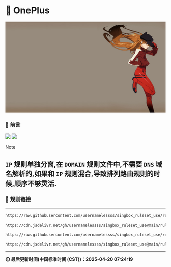 
# 🧸 OnePlus
![](https://raw.githubusercontent.com/usernamelessss/picture-bed/main/images/202504042256831.jpg)
### 📣 前言
![](https://shields.io/badge/-移除重复规则-ff69b4) ![](https://shields.io/badge/-IP&nbsp;规则单独存放不与&nbsp;DOMAIN&nbsp;等混合-green)
> [!NOTE]
**`IP` 规则单独分离,在 `DOMAIN` 规则文件中,不需要 `DNS` 域名解析的,如果和 `IP` 规则混合,导致排列路由规则的时候,顺序不够灵活.**
---

###  🔗 规则链接
---

```url
https://raw.githubusercontent.com/usernamelessss/singbox_ruleset_use/refs/heads/main/rule/OnePlus/OnePlus_No_IP.json
```

```url
https://cdn.jsdelivr.net/gh/usernamelessss/singbox_ruleset_use@main/rule/OnePlus/OnePlus_No_IP.json
```

```url
https://raw.githubusercontent.com/usernamelessss/singbox_ruleset_use/refs/heads/main/rule/OnePlus/OnePlus_No_IP.srs
```

```url
https://cdn.jsdelivr.net/gh/usernamelessss/singbox_ruleset_use@main/rule/OnePlus/OnePlus_No_IP.srs
```

---
**⏲️ 最后更新时间(中国标准时间 (CST))：2025-04-20 07:24:19**